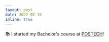 ```yaml
---
layout: post
date: 2022-02-18
inline: true
---
```


📚 I started my Bachelor's course at [POSTECH](https://www.postech.ac.kr/eng/)!
